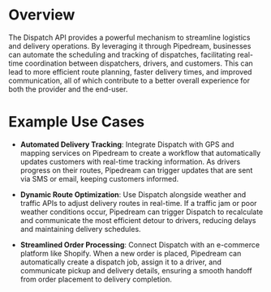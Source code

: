 # Overview

The Dispatch API provides a powerful mechanism to streamline logistics and delivery operations. By leveraging it through Pipedream, businesses can automate the scheduling and tracking of dispatches, facilitating real-time coordination between dispatchers, drivers, and customers. This can lead to more efficient route planning, faster delivery times, and improved communication, all of which contribute to a better overall experience for both the provider and the end-user.

# Example Use Cases

- **Automated Delivery Tracking**: Integrate Dispatch with GPS and mapping services on Pipedream to create a workflow that automatically updates customers with real-time tracking information. As drivers progress on their routes, Pipedream can trigger updates that are sent via SMS or email, keeping customers informed.

- **Dynamic Route Optimization**: Use Dispatch alongside weather and traffic APIs to adjust delivery routes in real-time. If a traffic jam or poor weather conditions occur, Pipedream can trigger Dispatch to recalculate and communicate the most efficient detour to drivers, reducing delays and maintaining delivery schedules.

- **Streamlined Order Processing**: Connect Dispatch with an e-commerce platform like Shopify. When a new order is placed, Pipedream can automatically create a dispatch job, assign it to a driver, and communicate pickup and delivery details, ensuring a smooth handoff from order placement to delivery completion.
